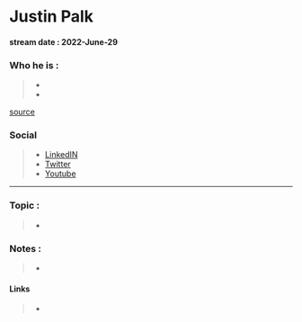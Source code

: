 # Justin Palk
#### stream date : 2022-June-29



### Who he is :
> - 
> -  

[source](https://twitter.com/_r00k_)

### Social
> - [LinkedIN](https://www.linkedin.com/in/kaknowles/)
> - [Twitter](https://twitter.com/_sigil)
> - [Youtube](https://www.youtube.com/watch?v=PHtukqtSdQc)
<hr>

### Topic : 
> - 


### Notes : 
> - 


#### Links
> -  

